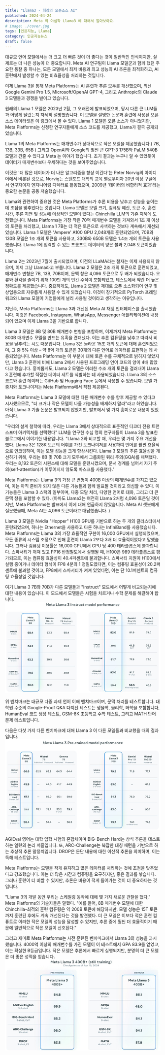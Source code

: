 ```yaml
---
title: "Llama3 - 최강의 오픈소스 AI"
published: 2024-04-24
description: Meta 의 야심작 Llama3 에 대해서 알아보아요.
# image: ./cover.jpg
tags: [인공지능, Llama]
category: 인공지능뉴스
draft: false
---
```



대규모 언어 모델에서는 더 크고 더 빠른 것이 더 좋다는 것이 일반적인 인식이지만, 실제로는 더 나은 성능이 더 중요합니다. Meta AI 연구팀이 Llama 모델군과 함께 했던 주요한 통찰 중 하나는, 모든 모델에서 최저 비용과 최고 성능의 AI 추론을 최적화하고, AI 훈련에서 발생할 수 있는 비효율성을 처리하는 것입니다.

이제 Llama 3을 통해 Meta Platforms는 AI 훈련과 추론 모두를 개선했으며, 최신 Google Gemini Pro 1.5, Microsoft/OpenAI GPT-4, 그리고 Anthropic의 Claude 3 모델들과 경쟁을 벌이고 있습니다.

원래의 Llama 1 모델은 2023년 2월, 그 오래전에 발표되었으며, 당시 다른 큰 LLM들과 어떻게 달랐는지 자세히 설명했습니다. 이 모델을 설명한 논문과 훈련에 사용된 오픈 소스 데이터셋은 이 링크에서 볼 수 있다. Llama 1 모델은 오픈 소스가 아니었지만, Meta Platforms는 신청한 연구자들에게 소스 코드를 제공했고, Llama가 결국 공개되었습니다.

Llama 1의 Meta Platforms는 매개변수가 상대적으로 적은 모델을 제공했습니다.( 7B, 13B, 33B, 65B ) 그리고 OpenAI와 Google의 훨씬 큰 GPT-3 175B와 PaLM 540B 모델과 견줄 수 있다고 Meta 는 이야기 했습니다. 초기 결과는 누구나 알 수 있었듯이 데이터가 매개변수보다 우세하다는 것을 보여주었습니다.

이것은 '더 많은 데이터가 더 나은 알고리즘을 항상 이긴다'는 Peter Norvig의 아이디어에서 비롯된 것으로, Norvig는 스탠포드 대학의 교육 펠로우이자 20년 이상 구글에서 연구자이자 엔지니어링 디렉터로 활동했으며, 2009년 '데이터의 비합리적 효과'라는 중요한 논문을 공동 저술했습니다.

Llama와 관련하여 중요한 것은 Meta Platforms가 추론 비용을 낮추고 성능을 높이는 데 초점을 맞추었다는 것입니다. Llama 모델은 모델 크기, 컴퓨팅 예산, 토큰 수, 훈련 시간, 추론 지연 및 성능에 이상적인 모델이 있다는 Chinchilla LLM의 기존 지혜에 도전했습니다. Meta Platforms는 가장 작은 70억 매개변수 모델을 가져와서 1조 개 이상의 토큰을 처리했고, Llama 1 7B는 더 적은 토큰으로 사색하는 것보다 계속해서 개선되었습니다. Llama 1 모델은 'Ampere' A100 GPU 2,048개로 훈련되었으며, 70B와 130B 모델은 1조 개의 토큰을 사용하고, 330B와 650B 모델은 1.4조 개의 토큰을 사용했습니다. Llama 1에 입력할 수 있는 프롬프트 데이터의 양은 불과 2,048 토큰이었습니다.

Llama 2는 2023년 7월에 출시되었으며, 이전의 LLaMA라는 철자는 이제 사용되지 않으며, 이제 그냥 Llama라고 부릅니다. Llama 2 모델은 2조 개의 토큰으로 훈련되었고, 매개변수 변형은 7B, 13B, 70B이며, 문맥 창은 4,096 토큰으로 두 배가 되었습니다. 오류와 환각을 줄이기 위해 100만 개의 인간 주석이 포함되었고, 테스트에서 약간 더 높은 정확도를 제공했습니다. 중요하게도, Llama 2 모델은 제대로 오픈 소스화되어 연구 및 상업용으로 자유롭게 사용할 수 있게 되었습니다. 이것이 장기적으로 PyTorch 프레임워크와 Llama 모델이 기업들에게 널리 사용될 것이라고 생각하는 이유입니다.

지난주, Meta Platforms는 Llama 3과 개선된 Meta AI 채팅 인터페이스를 출시했습니다. 이것은 Facebook, Instagram, WhatsApp, Messenger 애플리케이션에 내장되어 있으며 이제 Llama 3을 기반으로 합니다.

Llama 3 모델은 8B 및 80B 매개변수 변형을 포함하며, 이제까지 Meta Platforms는 800B 매개변수 모델을 만드는 유혹을 견뎌냈다. 이는 추론 컴퓨팅을 낮추고 따라서 비용을 낮추려는 시도 때문입니다. Llama 3은 놀라운 15조 개의 토큰에 대해 훈련되었으며, 그 중 5% 이상 – 약 8억 개의 토큰은 30개의 다른 언어로 데이터를 표현하는 데 사용되었습니다. Meta Platforms는 이 부분에 대해 토큰 수를 구체적으로 밝히지 않았지만, Llama 3 훈련에 비해 Llama 2에서 사용된 프로그래밍 언어 코드의 양이 4배 많았다고 했습니다. 흥미롭게도, Llama 2 모델은 이러한 수조 개의 토큰을 걸러내어 Llama 3 훈련에 추가할 적절한 데이터 세트를 식별하는 데 사용되었습니다. Llama 3의 소스 코드와 훈련 데이터는 GitHub 및 Hugging Face 등에서 사용할 수 있습니다. 모델 가중치와 토크나이저는 Meta Platforms에서 직접 제공된다.

Meta Platforms는 Llama 3 모델에 대한 다른 매개변수 수를 향후 제공할 수 있다고 시사했으므로, "더 크거나 작은 모델이 나올 가능성을 배제하지 말라"라고 하였습니다. 아직 Llama 3 기술 논문은 발표되지 않았지만, 발표에서 몇 가지 흥미로운 내용이 있었습니다.

"우리의 설계 철학에 따라, 우리는 Llama 3에서 상대적으로 표준적인 디코더 전용 트랜스포머 아키텍처를 선택했다" LLM을 연구한 수십 명의 연구자들이 Llama 3을 발표한 블로그에서 이야기한 내용입니다. "Llama 2와 비교할 때, 우리는 몇 가지 주요 개선을 했다. Llama 3은 128K 토큰의 어휘를 가진 토크나이저를 사용하여 언어를 훨씬 효율적으로 인코딩하며, 이는 모델 성능을 크게 향상시킨다. Llama 3 모델의 추론 효율성을 개선하기 위해, 우리는 8B 및 70B 크기 모두에서 그룹화된 쿼리 주의(GQA)를 채택했다. 우리는 8,192 토큰의 시퀀스에 대해 모델을 훈련시켰으며, 문서 경계를 넘어서 자기 주의(self-attention)가 이루어지지 않도록 마스크를 사용했다."

Meta Platforms는 Llama 3의 가장 큰 변형이 400B 이상의 매개변수를 가지고 있으며, 이는 아직 준비가 되지 않은 다른 기능들과 함께 발표될 것이라고 의심할 수 있다. 이 기능들은 Llama 3 스택의 일부이며, 다중 모달 처리, 다양한 언어로 대화, 그리고 더 큰 문맥 창을 포함할 수 있다. (아마도 Llama3는 여전히 Llama 2처럼 4,096 토큰일 것이지만, Meta Platforms는 발표에서 이에 대해 언급하지 않았습니다. Meta AI 챗봇에게 질문했을때, Meta AI는 4,096 토큰이라고 대답했습니다. ) 

Llama 3 모델은 Nvidia "Hopper" H100 GPU를 기반으로 하는 두 개의 클러스터에서 훈련되었으며, 하나는 Ethernet을 사용하고 다른 하나는 InfiniBand를 사용했습니다. Meta Platforms는 Llama 3의 가장 효율적인 구현이 16,000 GPU에서 실행되었으며, 모든 종류의 시스템 조정으로 인해 훈련이 Llama 2보다 3배 더 효율적이었다고 말했습니다. 그러나 컴퓨팅 이용률은 16,000 GPU에서 GPU 당 400 테라플롭스에 불과합니다. 스파서티가 꺼져 있고 FP16 반정밀도에서 실행될 때, H100은 989 테라플롭스로 평가되므로, 이는 컴퓨팅 효율성이 40.4퍼센트에 불과합니다. 스파서티 지원이 H100에서 실행 중이거나 데이터 형식이 FP8 4분의 1 정밀도였다면, 이는 컴퓨팅 효율성이 20.2퍼센트에 불과할 것이고, FP8에서 스파서티가 켜져 있었다면, 이는 단 10.1퍼센트의 컴퓨팅 효율성일 것입니다.

여기 Llama 3 7B와 70B가 다른 모델들과 "Instruct" 모드에서 어떻게 비교되는지에 대한 내용이 있습니다. 이 모드에서 모델들은 시험을 치르거나 수학 문제를 해결해야 합니다.
![image1](meta-llama-3-instruct-benchmarks.jpg)

위 벤치마크는 대규모 다중 과제 언어 이해 벤치마크이며, 문맥 처리를 테스트합니다. 대학원 수준의 Google-Proof Q&A 다지선 테스트는 생물학, 물리학, 화학을 포함합니다, HumanEval 코드 생성 테스트, GSM-8K 초등학교 수학 테스트, 그리고 MATH 단어 문제 테스트입니다.

다음은 다섯 가지 다른 벤치마크에 대해 Llama 3 이 다른 모델들과 비교했을 때의 결과입니다.
![image2](meta-llama-3-pre-trained-benchmarks.jpg)

AGIEval 영어는 대학 입학 시험의 혼합체이며 BIG-Bench Hard는 상식 추론을 테스트하는 일련의 논리 퍼즐입니다. 또, ARC-Challenge는 복잡한 대칭 패턴을 기반으로 하는 추상적 추론 말뭉치입니다. DROP은 문단 내용에 대한 이산적 추론을 의미하며, 이는 독해 테스트입니다.

Meta Platforms는 모델을 작게 유지하고 많은 데이터를 처리하는 것에 초점을 맞추었다고 강조했습니다. 이는 더 많은 시간과 컴퓨팅을 요구하지만, 좋은 결과를 낳습니다. 그러나 훈련이 더 비쌀 수 있지만, 추론은 비용이 적게 들어가는 것이 더 중요하다는 것입니다.

"Llama 3의 개발 동안 우리는 스케일링 동작에 대해 몇 가지 새로운 관찰을 했다," Meta Platforms의 기술자들은 말했다. "예를 들어, 8B 매개변수 모델에 대한 Chinchilla-최적의 훈련 컴퓨팅은 약 200B 토큰에 해당하지만, 모델 성능은 15T 토큰까지 훈련된 후에도 계속 개선된다는 것을 발견했다. 더 큰 모델은 이보다 적은 훈련 컴퓨트로 이러한 작은 모델의 성능을 달성할 수 있지만, 추론 중에 훨씬 더 효율적이기 때문에 일반적으로 작은 모델이 선호된다."

그리고 재미로 Meta Platforms는 사전 훈련된 벤치마크에서 Llama 3의 성능을 과시했습니다. 4000억 이상의 매개변수를 가진 모델이 이 테스트에서 GPA 83.9를 얻었고, 이는 확실한 B등급입니다. 작은 모델은 추론에서 빠르게 실행되지만, 분명히 더 큰 모델은 더 좋은 성적을 얻습니다.
![image3](meta-llama-3-pre-trained-400b.jpg)
